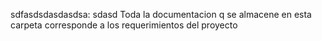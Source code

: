 sdfasdsdasdasdsa:
sdasd
Toda la documentacion q se almacene en esta carpeta corresponde a los requerimientos del proyecto